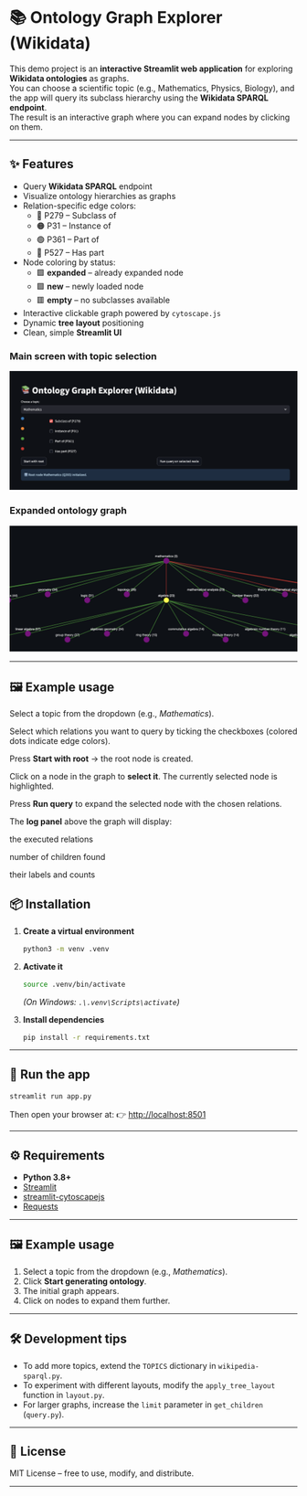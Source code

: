 # 📚 Ontology Graph Explorer (Wikidata)

This demo project is an **interactive Streamlit web application** for exploring **Wikidata ontologies** as graphs.  
You can choose a scientific topic (e.g., Mathematics, Physics, Biology), and the app will query its subclass hierarchy using the **Wikidata SPARQL endpoint**.  
The result is an interactive graph where you can expand nodes by clicking on them.

---

## ✨ Features

- Query **Wikidata SPARQL** endpoint
- Visualize ontology hierarchies as graphs
- Relation-specific edge colors:
  - 🔵 P279 – Subclass of
  - 🟠 P31 – Instance of
  - 🟢 P361 – Part of
  - 🔴 P527 – Has part
- Node coloring by status:
  - 🟩 **expanded** – already expanded node
  - 🟪 **new** – newly loaded node
  - 🟥 **empty** – no subclasses available
- Interactive clickable graph powered by `cytoscape.js`
- Dynamic **tree layout** positioning
- Clean, simple **Streamlit UI**

### Main screen with topic selection

![Screenshot 1](screenshots/screenshot1.png)

### Expanded ontology graph

![Screenshot 2](screenshots/screenshot2.png)

---

## 🖼 Example usage

Select a topic from the dropdown (e.g., _Mathematics_).

Select which relations you want to query by ticking the checkboxes (colored dots indicate edge colors).

Press **Start with root** → the root node is created.

Click on a node in the graph to **select it**. The currently selected node is highlighted.

Press **Run query** to expand the selected node with the chosen relations.

The **log panel** above the graph will display:

the executed relations

number of children found

their labels and counts

## 📦 Installation

1. **Create a virtual environment**

   ```bash
   python3 -m venv .venv
   ```

2. **Activate it**

   ```bash
   source .venv/bin/activate
   ```

   _(On Windows: `.\.venv\Scripts\activate`)_

3. **Install dependencies**

   ```bash
   pip install -r requirements.txt
   ```

---

## 🚀 Run the app

```bash
streamlit run app.py
```

Then open your browser at:
👉 [http://localhost:8501](http://localhost:8501)

---

## ⚙️ Requirements

- **Python 3.8+**
- [Streamlit](https://streamlit.io/)
- [streamlit-cytoscapejs](https://github.com/streamlit/streamlit-cytoscapejs)
- [Requests](https://docs.python-requests.org/)

---

## 🖼 Example usage

1. Select a topic from the dropdown (e.g., _Mathematics_).
2. Click **Start generating ontology**.
3. The initial graph appears.
4. Click on nodes to expand them further.

---

## 🛠 Development tips

- To add more topics, extend the `TOPICS` dictionary in `wikipedia-sparql.py`.
- To experiment with different layouts, modify the `apply_tree_layout` function in `layout.py`.
- For larger graphs, increase the `limit` parameter in `get_children` (`query.py`).

---

## 📜 License

MIT License – free to use, modify, and distribute.

---
